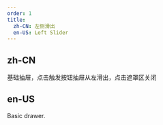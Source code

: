 ```yaml
---
order: 1
title:
  zh-CN: 左侧滑出
  en-US: Left Slider
---
```


## zh-CN

基础抽屉，点击触发按钮抽屉从左滑出，点击遮罩区关闭

## en-US

Basic drawer.

